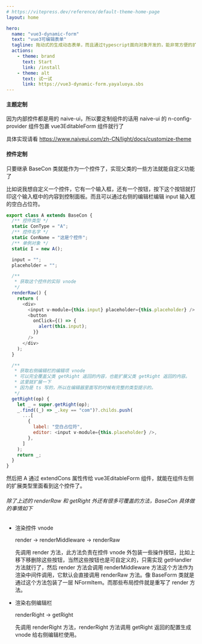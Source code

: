 ```yaml
---
# https://vitepress.dev/reference/default-theme-home-page
layout: home

hero:
  name: "vue3-dynamic-form"
  text: "vue3可编辑表单"
  tagline: 拖动式的生成动态表单，而且通过typescript面向对象开发的，能非常方便的扩展控件，内部ui使用的naive-ui库，所以能非常方便的定制主题。
  actions:
    - theme: brand
      text: Start
      link: /install
    - theme: alt
      text: 试一试
      link: https://vue3-dynamic-form.yayaluoya.sbs
---
```


#### 主题定制

因为内部控件都是用的 naive-ui，所以要定制组件的话用 naive-ui 的 n-config-provider 组件包裹 vue3EditableForm 组件就行了

具体实现请看 https://www.naiveui.com/zh-CN/light/docs/customize-theme

#### 控件定制

只要继承 BaseCon 类就能作为一个控件了，实现父类的一些方法就能自定义功能了

比如说我想自定义一个控件，它有一个输入框，还有一个按钮，按下这个按钮就打印这个输入框中的内容到控制面板。而且可以通过右侧的编辑栏编辑 input 输入框的空白占位符。

```js
export class A extends BaseCon {
  /** 控件类型 */
  static ConType = "A";
  /** 控件名字 */
  static ConName = "这是个控件";
  /** 单例对象 */
  static I = new A();

  input = "";
  placeholder = "";

  /**
   * 获取这个控件的实际 vnode
   */
  renderRaw() {
    return (
      <div>
        <input v-module={this.input} placeholder={this.placeholder} />
        <button
          onClick={() => {
            alert(this.input);
          }}
        />
      </div>
    );
  }

  /**
   * 获取右侧编辑栏的编辑项 vnode
   * 可以完全覆盖父类 getRight 返回的内容，也能扩展父类 getRight 返回的内容。
   * 这里就扩展一下
   * 因为是 ts 写的，所以在编辑器里面写的时候有完整的类型提示的。
   */
  getRight(op) {
    let _ = super.getRight(op);
    _.find((_) => _.key == "com")?.childs.push(
      ...[
        {
          label: "空白占位符",
          editor: <input v-module={this.placeholder} />,
        },
      ]
    );
    return _;
  }
}
```

然后把 A 通过 extendCons 属性传给 vue3EditableForm 组件，就能在组件左侧的扩展类型里面看到这个控件了。

###### 除了上述的 renderRaw 和 getRight 外还有很多可覆盖的方法，BaseCon 具体做的事情如下

- 渲染控件 vnode

  render -> renderMiddleware -> renderRaw

  先调用 render 方法，此方法负责在控件 vnode 外包装一些操作按钮，比如上移下移删除这些按钮，当然这些按钮也是可自定义的，只需实现 getHandler 方法就行了，然后 render 方法会调用 renderMiddleware 方法这个方法作为渲染中间件调用，它默认会直接调用 renderRaw 方法。像 BaseForm 类就是通过这个方法包装了一层 NFormItem。而那些布局控件就是重写了 render 方法。

- 渲染右侧编辑栏

  renderRight -> getRight

  先调用 renderRight 方法，renderRight 方法调用 getRight 返回的配置生成 vnode 给右侧编辑栏使用。
